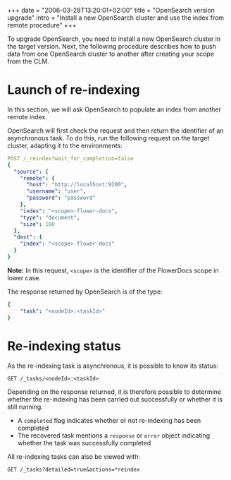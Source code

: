 +++
date = "2006-03-28T13:20:01+02:00"
title = "OpenSearch version upgrade"
intro = "Install a new OpenSearch cluster and use the index from remote procedure"
+++

To upgrade OpenSearch, you need to install a new OpenSearch cluster in the target version. 
Next, the following procedure describes how to push data from one OpenSearch cluster to another after creating your scope from the CLM.


# Launch of re-indexing 

In this section, we will ask OpenSearch to populate an index from another remote index. 

OpenSearch will first check the request and then return the identifier of an asynchronous task.
To do this, run the following request on the target cluster, adapting it to the environments: 
	

```yaml
POST /_reindex?wait_for_completion=false
{
  "source": {
    "remote": {
      "host": "http://localhost:9200",
      "username": "user",
      "password": "password"
    },
    "index": "<scope>-flower-docs",
    "type": "document",
    "size": 100
  },
  "dest": {
    "index": "<scope>-flower-docs"
  }
}
```

__Note:__ In this request, ``<scope>`` is the identifier of the FlowerDocs scope in lower case.


The response returned by OpenSearch is of the type: 

```yaml
{
    "task": "<nodeId>:<taskId>"
} 
```

# Re-indexing status 

As the re-indexing task is asynchronous, it is possible to know its status: 

```properties
GET /_tasks/<nodeId>:<taskId>
```

Depending on the response returned, it is therefore possible to determine whether the re-indexing has been carried out successfully or whether it is still running.

* A ``completed`` flag indicates whether or not re-indexing has been completed 
* The recovered task mentions a ``response`` or ``error`` object indicating whether the task was successfully completed  


All re-indexing tasks can also be viewed with: 

```properties
GET /_tasks?detailed=true&actions=*reindex
```